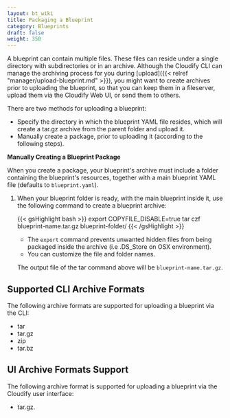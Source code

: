 ```yaml
---
layout: bt_wiki
title: Packaging a Blueprint
category: Blueprints
draft: false
weight: 350
---
```


A blueprint can contain multiple files. These files can reside under a single directory with subdirectories or in an archive. Although the Cloudify CLI can manage the archiving process for you during [upload]({{< relref "manager/upload-blueprint.md" >}}), you might want to create archives prior to uploading the blueprint, so that you can keep them in a fileserver, upload them via the Cloudify Web UI, or send them to others.


There are two methods for uploading a blueprint:

* Specify the directory in which the blueprint YAML file resides, which will create a tar.gz archive from the parent folder and upload it.
* Manually create a package, prior to uploading it (according to the following steps).


**Manually Creating a Blueprint Package**

When you create a package, your blueprint's archive must include a folder containing the blueprint's resources, together with a main blueprint YAML file (defaults to `blueprint.yaml`).

1. When your blueprint folder is ready, with the main blueprint inside it, use the following command to create a blueprint archive:   

   {{< gsHighlight  bash  >}}
   export COPYFILE_DISABLE=true
   tar czf blueprint-name.tar.gz blueprint-folder/
   {{< /gsHighlight >}}

   * The `export` command prevents unwanted hidden files from being packaged inside the archive (i.e .DS_Store on OSX environment).
   * You can customize the file and folder names.

   The output file of the tar command above will be `blueprint-name.tar.gz`.

## Supported CLI Archive Formats

The following archive formats are supported for uploading a blueprint via the CLI:

* tar
* tar.gz
* zip
* tar.bz

## UI Archive Formats Support

The following archive format is supported for uploading a blueprint via the Cloudify user interface:

* tar.gz.
